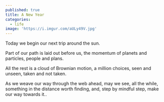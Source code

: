 ```yaml
---
published: true
title: A New Year
categories:
  - life
image: 'https://i.imgur.com/aULy49V.jpg'
---
```

Today we begin
our next trip
around the sun.

Part of our path
is laid out before us,
the momentum
of planets and particles,
people and plans.

All the rest is a cloud
of Brownian motion,
a million choices,
seen and unseen, 
taken and not taken.

As we weave our way
through the web ahead,
may we see, all the while,
something in the distance
worth finding,
and, step by mindful step,
make our way towards it..
